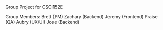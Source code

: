 Group Project for CSCI152E 

Group Members:
Brett (PM)
Zachary (Backend)
Jeremy (Frontend)
Praise (QA)
Aubry (UX/UI)
Jose (Backend)
